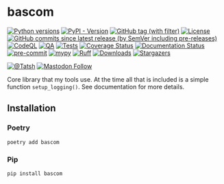 # bascom

[![Python versions](https://img.shields.io/pypi/pyversions/bascom.svg?color=blue&logo=python&logoColor=white)](https://www.python.org/)
[![PyPI - Version](https://img.shields.io/pypi/v/bascom)](https://pypi.org/project/bascom/)
[![GitHub tag (with filter)](https://img.shields.io/github/v/tag/Tatsh/bascom)](https://github.com/Tatsh/bascom/tags)
[![License](https://img.shields.io/github/license/Tatsh/bascom)](https://github.com/Tatsh/bascom/blob/master/LICENSE.txt)
[![GitHub commits since latest release (by SemVer including pre-releases)](https://img.shields.io/github/commits-since/Tatsh/bascom/v0.0.0/master)](https://github.com/Tatsh/bascom/compare/v0.0.0...master)
[![CodeQL](https://github.com/Tatsh/bascom/actions/workflows/codeql.yml/badge.svg)](https://github.com/Tatsh/bascom/actions/workflows/codeql.yml)
[![QA](https://github.com/Tatsh/bascom/actions/workflows/qa.yml/badge.svg)](https://github.com/Tatsh/bascom/actions/workflows/qa.yml)
[![Tests](https://github.com/Tatsh/bascom/actions/workflows/tests.yml/badge.svg)](https://github.com/Tatsh/bascom/actions/workflows/tests.yml)
[![Coverage Status](https://coveralls.io/repos/github/Tatsh/bascom/badge.svg?branch=master)](https://coveralls.io/github/Tatsh/bascom?branch=master)
[![Documentation Status](https://readthedocs.org/projects/bascom/badge/?version=latest)](https://bascom.readthedocs.org/?badge=latest)
[![pre-commit](https://img.shields.io/badge/pre--commit-enabled-brightgreen?logo=pre-commit&logoColor=white)](https://github.com/pre-commit/pre-commit)
[![mypy](https://www.mypy-lang.org/static/mypy_badge.svg)](http://mypy-lang.org/)
[![Ruff](https://img.shields.io/endpoint?url=https://raw.githubusercontent.com/astral-sh/ruff/main/assets/badge/v2.json)](https://github.com/astral-sh/ruff)
[![Downloads](https://static.pepy.tech/badge/bascom/month)](https://pepy.tech/project/bascom)
[![Stargazers](https://img.shields.io/github/stars/Tatsh/bascom?logo=github&style=flat)](https://github.com/Tatsh/bascom/stargazers)

[![@Tatsh](https://img.shields.io/badge/dynamic/json?url=https%3A%2F%2Fpublic.api.bsky.app%2Fxrpc%2Fapp.bsky.actor.getProfile%2F%3Factor%3Ddid%3Aplc%3Auq42idtvuccnmtl57nsucz72%26query%3D%24.followersCount%26style%3Dsocial%26logo%3Dbluesky%26label%3DFollow%2520%40Tatsh&query=%24.followersCount&style=social&logo=bluesky&label=Follow%20%40Tatsh)](https://bsky.app/profile/Tatsh.bsky.social)
[![Mastodon Follow](https://img.shields.io/mastodon/follow/109370961877277568?domain=hostux.social&style=social)](https://hostux.social/@Tatsh)

Core library that my tools use. At the time all that is included is a simple function
`setup_logging()`. See documentation for more details.

## Installation

### Poetry

```shell
poetry add bascom
```

### Pip

```shell
pip install bascom
```
